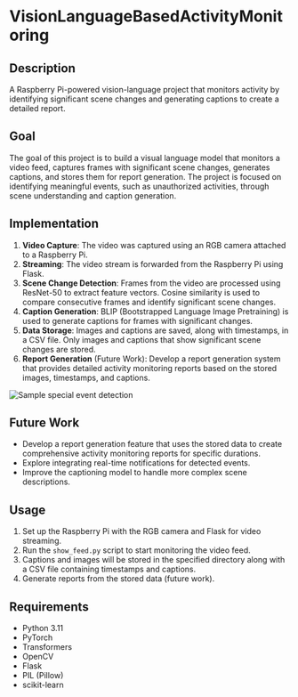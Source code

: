 # VisionLanguageBasedActivityMonitoring

## Description
A Raspberry Pi-powered vision-language project that monitors activity by identifying significant scene changes and generating captions to create a detailed report.

## Goal
The goal of this project is to build a visual language model that monitors a video feed, captures frames with significant scene changes, generates captions, and stores them for report generation. The project is focused on identifying meaningful events, such as unauthorized activities, through scene understanding and caption generation.

## Implementation
1. **Video Capture**: The video was captured using an RGB camera attached to a Raspberry Pi.
2. **Streaming**: The video stream is forwarded from the Raspberry Pi using Flask.
3. **Scene Change Detection**: Frames from the video are processed using ResNet-50 to extract feature vectors. Cosine similarity is used to compare consecutive frames and identify significant scene changes.
4. **Caption Generation**: BLIP (Bootstrapped Language Image Pretraining) is used to generate captions for frames with significant changes.
5. **Data Storage**: Images and captions are saved, along with timestamps, in a CSV file. Only images and captions that show significant scene changes are stored.
6. **Report Generation** (Future Work): Develop a report generation system that provides detailed activity monitoring reports based on the stored images, timestamps, and captions.


![Sample special event detection](https://github.com/shubha07m/VisionLanguageBasedActivityMonitoring/blob/main/sample_event.png)

## Future Work
- Develop a report generation feature that uses the stored data to create comprehensive activity monitoring reports for specific durations.
- Explore integrating real-time notifications for detected events.
- Improve the captioning model to handle more complex scene descriptions.

## Usage
1. Set up the Raspberry Pi with the RGB camera and Flask for video streaming.
2. Run the `show_feed.py` script to start monitoring the video feed.
3. Captions and images will be stored in the specified directory along with a CSV file containing timestamps and captions.
4. Generate reports from the stored data (future work).

## Requirements
- Python 3.11
- PyTorch
- Transformers
- OpenCV
- Flask
- PIL (Pillow)
- scikit-learn
